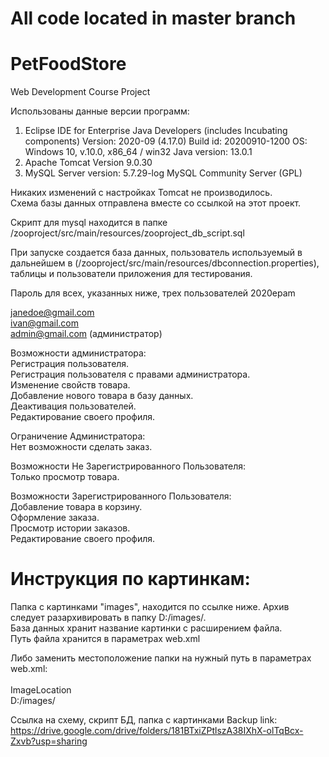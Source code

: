 # All code located in master branch

# PetFoodStore
Web Development Course Project  

Использованы данные версии программ:
1) Eclipse IDE for Enterprise Java Developers (includes Incubating components)
	Version: 2020-09 (4.17.0)
	Build id: 20200910-1200
	OS: Windows 10, v.10.0, x86_64 / win32
	Java version: 13.0.1  
 2)  Apache Tomcat Version 9.0.30  
 3)  MySQL Server version: 5.7.29-log MySQL Community Server (GPL)  

Никаких изменений с настройках Tomcat не производилось.  
Схема базы данных отправлена вместе со ссылкой на этот проект.  

Скрипт для mysql находится в папке   
/zooproject/src/main/resources/zooproject_db_script.sql  

При запуске создается база данных, пользователь используемый в дальнейшем в
(/zooproject/src/main/resources/dbconnection.properties), таблицы и пользователи приложения для тестирования.  

Пароль для всех, указанных ниже, трех пользователей 2020epam  

janedoe@gmail.com  
ivan@gmail.com  
admin@gmail.com (администратор)  

Возможности администратора:  
Регистрация пользователя.  
Регистрация пользователя с правами администратора.  
Изменение свойств товара.  
Добавление нового товара в базу данных.  
Деактивация пользователей.  
Редактирование своего профиля.  

Ограничение Администратора:  
Нет возможности сделать заказ.  

Возможности Не Зарегистрированного Пользователя:  
Только просмотр товара.  

Возможности Зарегистрированного Пользователя:  
Добавление товара в корзину.  
Оформление заказа.  
Просмотр истории заказов.  
Редактирование своего профиля.  

# Инструкция по картинкам:  
Папка с картинками "images", находится по ссылке ниже. Архив следует разархивировать в папку D:/images/.  
База данных хранит название картинки с расширением файла.  
Путь файла хранится в параметрах web.xml  

Либо заменить местоположение папки на нужный путь в параметрах web.xml:  
<context-param>  
    <param-name>ImageLocation</param-name>  
    <param-value>D:/images/</param-value>  
</context-param>  


Ссылка на схему, скрипт БД, папка с картинками Backup link:  
https://drive.google.com/drive/folders/181BTxiZPtlszA38IXhX-olTqBcx-Zxvb?usp=sharing  
